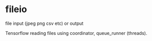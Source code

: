 # fileio
file input (jpeg png csv etc) or output 

Tensorflow
reading files using coordinator, queue_runner (threads). 
